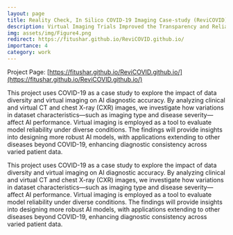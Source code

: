 ```yaml
---
layout: page
title: Reality Check, In Silico COVID-19 Imaging Case-study (ReviCOVID)
description: Virtual Imaging Trials Improved the Transparency and Reliability of AI Systems
img: assets/img/Figure4.png
redirect: https://fitushar.github.io/ReviCOVID.github.io/
importance: 4
category: work
---
```


Project Page: [https://fitushar.github.io/ReviCOVID.github.io/](https://fitushar.github.io/ReviCOVID.github.io/)

This project uses COVID-19 as a case study to explore the impact of data diversity and virtual imaging on AI diagnostic accuracy. By analyzing clinical and virtual CT and chest X-ray (CXR) images, we investigate how variations in dataset characteristics—such as imaging type and disease severity—affect AI performance. Virtual imaging is employed as a tool to evaluate model reliability under diverse conditions. The findings will provide insights into designing more robust AI models, with applications extending to other diseases beyond COVID-19, enhancing diagnostic consistency across varied patient data.

This project uses COVID-19 as a case study to explore the impact of data diversity and virtual imaging on AI diagnostic accuracy. By analyzing clinical and virtual CT and chest X-ray (CXR) images, we investigate how variations in dataset characteristics—such as imaging type and disease severity—affect AI performance. Virtual imaging is employed as a tool to evaluate model reliability under diverse conditions. The findings will provide insights into designing more robust AI models, with applications extending to other diseases beyond COVID-19, enhancing diagnostic consistency across varied patient data.


